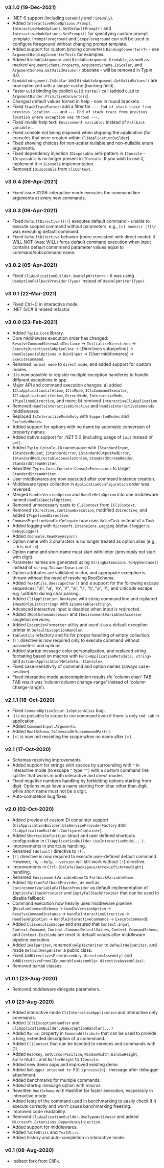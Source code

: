 ### v3.1.0 (19-Dec-2021)

 - .NET 6 support (including `DateOnly` and `TimeOnly`).
 - Added `InteractiveModeOptions.Prompt`, `InteractiveModeOptions.SetDefaultPrompt()` and `InteractiveModeOptions.SetPrompt()` for specifying custom prompt template. `PromptForeground` and `ScopeForeground` can still be used to configure foreground without changing prompt template.
 - Added support for custom binding converters `BindingConverter<T>` - see `ArgumentBindingConverterTests` for examples.
 - Added `BindableArgument` and `BindableArgument.Bindable`, as well as marked `ArgumentSchema.Property`, `ArgumentSchema.IsScalar`, and `ArgumentSchema.GetValidValues()` obsolete - will be removed in Typin 4.0.
 - `BindableArgument.IsScalar` and `BindableArgument.GetValidValues()` are now optimized with a simple cache (backing field).
 - Faster `Guid` binding by explicit `Guid.Parse()` call (added `Guid` to `ArgumentBinder.PrimitiveConverters`).
 - Changed default values format in help - now in round brackets. 
 - Fixed `StackTraceParser`: add a filter for `--- End of stack trace from previous location ---` and `--- End of stack trace from previous location where exception was thrown ---`.
 - Fixed invalid help text: `Environment variable:` instead of `Fallback variable:`.
 - Fixed console not being disposed when stopping the application (for consoles that were created within `CliApplicationBuilder`).
 - Fixed showing choices for non-scalar nullable and non-nullable enum arguments.
 - Fixed dependency injection `IDisposable` anti-pattern in `IConsole` - `IDisposable` is no longer present in `IConsole`. If you wish to use it, implement it in `IConsole` implementation.
 - Removed `IDisposable` from `CliContext`.

### v3.0.4 (06-Apr-2021)

 - Fixed issue #208: interactive mode executes the command line arguments at every new commands.

### v3.0.3 (06-Apr-2021)

 - Fixed `DefaultDirective` (`[!]`) executes default command - unable to execute scoped command without parameters, e.g., `[>] books\r [!]\r` was executing default command.
 - Fixed `DefaultDirective` behavior (more consistent with direct mode): it WILL NOT (was: WILL) force default command execution when input contains default commmand parameter values equal to command/subcommand name.

### v3.0.2 (05-Apr-2021)

 - Fixed `CliApplicationBuilder.UseHelpWriter<>` - it was using `UseOptionFallbackProvider(Type)` instead of `UseHelpWriter(Type)`.
 
### v3.0.1 (22-Mar-2021)

 - Fixed Ctrl+C in interactive mode.
 - .NET 5/C# 9 related refactor.

### v3.0.0 (23-Feb-2021)

- Added `Typin.Core` library.
- Core middleware execution order has changed: `ResolveCommandSchemaAndInstance` -> `InitializeDirectives` -> `ExecuteDirectivesSubpipeline` -> [Directives subpipeline] -> `HandleSpecialOptions` -> `BindInput` -> [User middlewares] -> `ExecuteCommand`.
- Renamed `normal mode` to `direct mode`, and added support for custom modes.
- It is now possible to register multiple exception handleres to handle different exceptions in app.
- Major API and command execution changes: a) added `ICliApplicationLifetime`, `ICliMode`, `ICliCommandExecutor`, `ICliApplicationLifetime`, `DirectMode`, `InteractiveMode`, `IPipelinedDirective`, and more; b) removed `InteractiveCliApplication`.
- Removed `HandleInteractiveDirective` and `HandleInteractiveCommands` middlewares.
- Replaced `IsInteractiveModeOnly` with `SupportedModes` and `ExcludedModes`.
- Added support for options with no name by automatic conversion of property names.
- Added native support for .NET 5.0 (including usage of `init` instead of `get`).
- Added `Typin.Console.IO` namespace with `IStandardInput`, `IStandardOuput`, `IStandardError`, `IStandardOutputAndError`, `IStandardRedirectableConsoleStream`, `StandardStreamReader`, `StandardStreamWriter`.
- Rewritten `Typin.Core.Console.ConsoleExtensions` to target `StandardStreamWriter`.
- User middlewares are now executed after command instance creation.
- Middleware types collection in `ApplicationConfiguration` order was reversed.
- Merged `HandleVersionOption` and `HandleHelpOption` into one middleware named `HandleSpecialOptions`.
- Removed unnecessary casts to `CliContext` from `ICliContext`.
- Removed `IDirective.ContinueExecution`, modified `IDirective`, and added `IPipelinedDirective`.
- `CommandPipelineHandlerDelegate` now uses `ValueTask` instead of a `Task`.
- Added logging with `Microsoft.Extensions.Logging` (default logger is `DebugLogger`).
- Added `IConsole.ReadKeyAsync()`.
- Option name with 3 characters is no longer treated as option alias (e.g., `--h` is not `-h`).
- Option name and short name must start with letter (previously not start with digit).
- Parameter names are generated using `StringExtensions.ToHyphenCase()` instead of `string.ToLowerInvariant()`.
- Option attributes are validated in ctor, and appropiate exception is thrown without the need of resolving RootSchema.
- Added `TextUtils.UnescapeChar()` and a support for the following escape sequences: '\0', '\a', '\b', '\f', '\n', '\r', '\t', '\v', '\\\\', and Unicode escape e.g. \\u006A) during char parsing.
- Added `CliApplication.RunAsync` with string command line and replaced `IReadOnlyList<string>` with `IEnumerable<string>`.
- Advanced interactive input is disabled when input is redirected.
- Added `IRootSchemaAccessor` and `IEnvironmentVariablesAccessor` singleton services;
- Added `ExceptionFormatter` utility and used it as a default exception printer in `DefaultExceptionHandler`.
- `TableUtils` refactory and fix for proper handling of empty collection.
- `[!]` directive is now required only to execute command without parameters and options.
- Added startup message color personalization, and replaced string formating based on macros with `Func<ApplicationMetadata, string>` and `Action<ApplicationMetadata, IConsole>`.
- Fixed case-sensitivity of command and option names (always case-sesitive).
- Fixed interactive mode autocompletion results (fo 'column chan' TAB TAB result was 'column column change-range' instead of 'column change-range').

### v2.1.1 (18-Oct-2020)

- Fixed `CommandOptionInput.IsOptionAlias` bug.
- It is no possible to scope to `cmd` command even if there is only `cmd sub` in application.
- Added `CommandInput.Arguments`.
- Added `RootSchema.IsCommandOrSubcommandPart()`.
- `[>]` is now not resseting the scope when no name after `[>]`.

### v2.1 (17-Oct-2020)

- Schemas resolving improvements
- Added support for strings with spaces by surrounding with `"` in interactive mode (to escape `"` type `""`) with a custom command line splitter that works in both interactive and direct modes.
- Fixed negative numbers handling by forbidding options starting from digit. Options must have a name starting from char other than digit, while short name must not be a digit.
- Auto-completion bug fixes.

### v2.0 (02-Oct-2020)

- Added preview of custom DI containter support (`CliApplicationBuilder.UseServiceProviderFactory` and `CliApplicationBuilder.ConfigureContainer`).
- Added `ShortcutDefinition` struct and user defined shortcuts configuration in `CliApplicationBuilder.UseInteractiveMode(...)`.
- Improvements in shortcuts handling.
- Renamed `[default]` directive to `[!]`.
- `[!]` directive is now required to execute user-defined default command. However, `-h`, `--help`, `--version` will still work without `[!]` directive.
- Improvements in `Ctrl+[Delete/Backspace/ArrowLeft/ArrowRight]` handling.
- Renamed `EnvironmentVariableName` to `FallbackVariableName`.
- Added `IOptionFallbackProvider`, as well as `EnvironmentVariableFallbackProvider` as default implementation of `IOptionFallbackProvider` and `EmptyFallbackProvider` that can be used to disable fallback.
- Command execution now heavily uses middleware pipeline (`ResolveCommandSchema` -> `HandleVersionOption` -> `ResolveCommandInstance` -> `HandleInteractiveDirective` -> `HandleHelpOption` -> `HandleInteractiveCommands` -> `ExecuteCommand`).
- Added `CliExecutionScope` and ensured that `Context.Input`, `Context.Command`, `Context.CommandDefaultValues`, `Context.CommandSchema`, and `Context.ExitCode` are reset to default values after middleware pipeline execution.
- Added `IHelpWriter`, renamed `HelpTextWriter` to `DefaultHelpWriter`, and made `DefaultHelpWriter` a public class.
- Fixed `AddDirectivesFrom(Assembly directiveAssembly)` and `AddDirectivesFrom(IEnumerable<Assembly> directiveAssemblies)`.
- Removed partial classes.

### v1.0.1 (23-Aug-2020)

- Removed middleware delegate parameters.

### v1.0 (23-Aug-2020)

- Added interactive mode `CliInteractiveApplication` and interactive only commands.
- Added `ICliExceptionHandler` and `CliApplicationBuilder.UseExceptionHandler(...)`
- Added	`Manual` property in `CommandAttribute` that can be used to provide a long, extended description of a commmand.
- Added `CliContext` that can be injected to services and commands with DI.
- Added `ReadKey`, `SetCursorPosition`, `WindowWidth`, `WindowHeight`, `BufferWidth`, and `BufferHeight` to `IConsole`.
- Added new demo apps and improved existing demo.
- Added `Debugger attached to PID {processId}.` message after debugger attachment.
- Added benchmarks for multiple commands.
- Added startup message option with macros.
- Rewritten `RootSchema` with HashSet for faster execution, esspecially in interactive mode.
- Added tests of the command used in benchmarking to easily check if it executs correctly and won't cause banchmarking freezing.
- Improved code readability.
- Removed `CliApplicationBuilder.UseTypeActivator` and added `Microsoft.Extensions.DependencyInjection`
- Added support for middlewares.
- Added `TableUtils` and `TextUtils`.
- Added history and auto-completion in interactive mode.

### v0.1 (08-Aug-2020)

- Indirect fork from CliFx.
